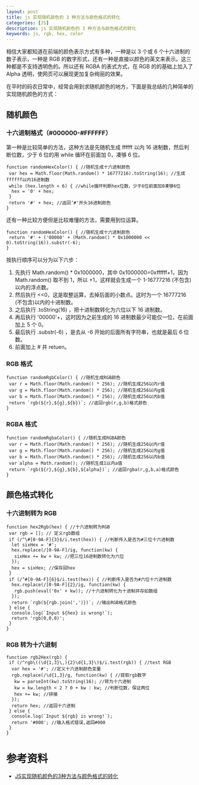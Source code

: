 ```yaml
---
layout: post
title: js 实现随机颜色的 3 种方法与颜色格式的转化
categories: [JS]
description: js 实现随机颜色的 3 种方法与颜色格式的转化
keywords: js, rgb, hex, color
---
```


相信大家都知道在前端的颜色表示方式有多种，一种是以 3 个或 6 个十六进制的数子表示，一种是 RGB 的数字形式，还有一种是直接以颜色的英文来表示。这三种都是不支持透明色的。所以还有 RGBA 的表式方式，在 RGB 的的基础上加入了 Alpha 透明，使网页可以展现更加复杂绚丽的效果。

在平时的码农日常中，经常会用到求随机颜色的地方，下面是我总结的几种简单的实现随机颜色的方式：

## 随机颜色

### 十六进制格式（#000000-#FFFFFF）

第一种是比较简单的方法，这种方法是先随机生成 ffffff 以内 16 进制数，然后判断位数，少于 6 位的用 while 循环在前面加 0，凑够 6 位。

```
function randomHexColor() { //随机生成十六进制颜色
 var hex = Math.floor(Math.random() * 16777216).toString(16); //生成ffffff以内16进制数
 while (hex.length < 6) { //while循环判断hex位数，少于6位前面加0凑够6位
  hex = '0' + hex;
 }
 return '#' + hex; //返回‘#'开头16进制颜色
}
```
还有一种比较方便但是比较难懂的方法，需要用到位运算。

```
function randomHexColor() { //随机生成十六进制颜色
 return '#' + ('00000' + (Math.random() * 0x1000000 << 0).toString(16)).substr(-6);
}
```
按执行顺序可以分为以下六步：

1. 先执行 Math.random() * 0x1000000，其中 0x1000000=0xffffff+1，因为 Math.random() 取不到 1，所以 +1，这样就会生成一个 1-16777216 (不包含)以内的浮点数。
2. 然后执行 <<0，这是取整运算，去掉后面的小数点。这时为一个 16777216 (不包含)以内的十进制数。
3. 之后执行 .toString(16) ，把十进制数转化为六位以下 16 进制数。
4. 再后执行 '00000'+，这时因为之前生成的 16 进制数最少可能仅一位，在前面加上 5 个 0。
5. 最后执行 .substr(-6) ，是去从 -6 开始的后面所有字符串，也就是最后 6 位数。
6. 前面加上 # 并 retuen。

### RGB 格式

```
function randomRgbColor() { //随机生成RGB颜色
 var r = Math.floor(Math.random() * 256); //随机生成256以内r值
 var g = Math.floor(Math.random() * 256); //随机生成256以内g值
 var b = Math.floor(Math.random() * 256); //随机生成256以内b值
 return `rgb(${r},${g},${b})`; //返回rgb(r,g,b)格式颜色
}
```

### RGBA 格式

```
function randomRgbaColor() { //随机生成RGBA颜色
 var r = Math.floor(Math.random() * 256); //随机生成256以内r值
 var g = Math.floor(Math.random() * 256); //随机生成256以内g值
 var b = Math.floor(Math.random() * 256); //随机生成256以内b值
 var alpha = Math.random(); //随机生成1以内a值
 return `rgb(${r},${g},${b},${alpha})`; //返回rgba(r,g,b,a)格式颜色
}
```

## 颜色格式转化

### 十六进制转为 RGB

```
function hex2Rgb(hex) { //十六进制转为RGB
 var rgb = []; // 定义rgb数组
 if (/^\#[0-9A-F]{3}$/i.test(hex)) { //判断传入是否为#三位十六进制数
  let sixHex = '#';
  hex.replace(/[0-9A-F]/ig, function(kw) {
   sixHex += kw + kw; //把三位16进制数转化为六位
  });
  hex = sixHex; //保存回hex
 }
 if (/^#[0-9A-F]{6}$/i.test(hex)) { //判断传入是否为#六位十六进制数
  hex.replace(/[0-9A-F]{2}/ig, function(kw) {
   rgb.push(eval('0x' + kw)); //十六进制转化为十进制并存如数组
  });
  return `rgb(${rgb.join(',')})`; //输出RGB格式颜色
 } else {
  console.log(`Input ${hex} is wrong!`);
  return 'rgb(0,0,0)';
 }
}
```

### RGB 转为十六进制

```
function rgb2Hex(rgb) {
 if (/^rgb\((\d{1,3}\,){2}\d{1,3}\)$/i.test(rgb)) { //test RGB
  var hex = '#'; //定义十六进制颜色变量
  rgb.replace(/\d{1,3}/g, function(kw) { //提取rgb数字
   kw = parseInt(kw).toString(16); //转为十六进制
   kw = kw.length < 2 ? 0 + kw : kw; //判断位数，保证两位
   hex += kw; //拼接
  });
  return hex; //返回十六进制
 } else {
  console.log(`Input ${rgb} is wrong!`);
  return '#000'; //输入格式错误,返回#000
 }
}
```

# 参考资料

- [JS实现随机颜色的3种方法与颜色格式的转化](http://www.jb51.net/article/102109.htm)